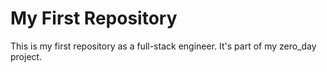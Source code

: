 
# My First Repository 

This is my first repository as a full-stack engineer. It's part of my zero_day project.
